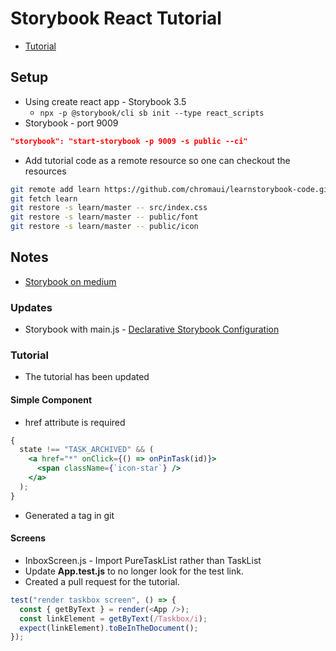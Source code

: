 # Storybook React Tutorial

- [Tutorial](https://www.learnstorybook.com/intro-to-storybook/react/en/get-started/)

## Setup

- Using create react app - Storybook 3.5
  - `npx -p @storybook/cli sb init --type react_scripts`
- Storybook - port 9009

```json
"storybook": "start-storybook -p 9009 -s public --ci"
```

- Add tutorial code as a remote resource so one can checkout the resources

```sh
git remote add learn https://github.com/chromaui/learnstorybook-code.git
git fetch learn
git restore -s learn/master -- src/index.css
git restore -s learn/master -- public/font
git restore -s learn/master -- public/icon
```

## Notes

- [Storybook on medium](https://medium.com/storybookjs)

### Updates

- Storybook with main.js - [Declarative Storybook Configuration](https://medium.com/storybookjs/declarative-storybook-configuration-49912f77b78)

### Tutorial

- The tutorial has been updated

#### Simple Component

- href attribute is required

```jsx
{
  state !== "TASK_ARCHIVED" && (
    <a href="*" onClick={() => onPinTask(id)}>
      <span className={`icon-star`} />
    </a>
  );
}
```

- Generated a tag in git

#### Screens

- InboxScreen.js - Import PureTaskList rather than TaskList
- Update **App.test.js** to no longer look for the test link.
- Created a pull request for the tutorial.

```js
test("render taskbox screen", () => {
  const { getByText } = render(<App />);
  const linkElement = getByText(/Taskbox/i);
  expect(linkElement).toBeInTheDocument();
});
```
